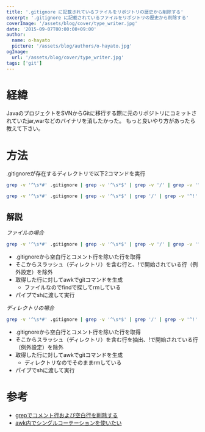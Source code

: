 ```yaml
---
title: '.gitignore に記載されているファイルをリポジトリの歴史から削除する'
excerpt: '.gitignore に記載されているファイルをリポジトリの歴史から削除する'
coverImage: '/assets/blog/cover/type_writer.jpg'
date: '2015-09-07T00:00:00+09:00'
author:
  name: o-hayato
  picture: '/assets/blog/authors/o-hayato.jpg'
ogImage:
  url: '/assets/blog/cover/type_writer.jpg'
tags: ['git']
---
```


# 経緯

JavaのプロジェクトをSVNからGitに移行する際に元のリポジトリにコミットされていたjar,warなどのバイナリを消したかった。
もっと良いやり方があったら教えて下さい。

# 方法

.gitignoreが存在するディレクトリで以下2コマンドを実行

``` bash
grep -v '^\s*#' .gitignore | grep -v '^\s*$' | grep -v '/' | grep -v '^!' |awk '{print "git filter-branch -f --tree-filter \047find . -name " $0 " | xargs rm -rf \047 HEAD --all"}' | sh

grep -v '^\s*#' .gitignore | grep -v '^\s*$' | grep '/' | grep -v '^!' | awk '{print "git filter-branch -f --tree-filter \047rm -rf " $0 "\047 HEAD --all"}' | sh
```

## 解説

_ファイルの場合_

``` bash
grep -v '^\s*#' .gitignore | grep -v '^\s*$' | grep -v '/' | grep -v '^!' |awk '{print "git filter-branch -f --tree-filter \047find . -name " $0 " | xargs rm -rf \047 HEAD --all"}' | sh
```
* .gitignoreから空白行とコメント行を除いた行を取得
* そこからスラッシュ（ディレクトリ）を含む行と、!で開始されている行（例外設定）を除外
* 取得した行に対してawkでgitコマンドを生成
    - ファイルなのでfindで探してrmしている
* パイプでshに渡して実行

_ディレクトリの場合_

``` bash
grep -v '^\s*#' .gitignore | grep -v '^\s*$' | grep '/' | grep -v '^!' | awk '{print "git filter-branch -f --tree-filter \047rm -rf " $0 "\047 HEAD --all"}' | sh
```
* .gitignoreから空白行とコメント行を除いた行を取得
* そこからスラッシュ（ディレクトリ）を含む行を抽出、!で開始されている行（例外設定）を除外
* 取得した行に対してawkでgitコマンドを生成
    - ディレクトリなのでそのままrmしている
* パイプでshに渡して実行

# 参考

* [grepでコメント行および空白行を削除する](http://qiita.com/n-oshiro/items/91d807f3151694e6c7a8)
* [awk内でシングルコーテーションを使いたい](http://qiita.com/okb_m/items/1c173e037ba42935a2a4)
